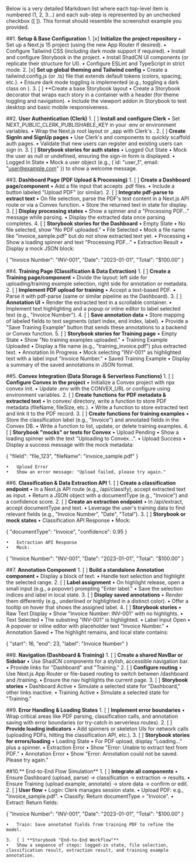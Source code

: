 Below is a very detailed Markdown list where each top-level item is numbered (1, 2, 3…) and each sub-step is represented by an unchecked checkbox ([ ]). This format should resemble the screenshot example you provided.

##1. **Setup & Base Configuration** 1. [x] **Initialize the project repository**
• Set up a Next.js 15 project (using the new App Router if desired).
• Configure Tailwind CSS (including dark mode support if required).
• Install and configure Storybook in the project.
• Install ShadCN UI components (or replicate their structure for UI).
• Configure ESLint and TypeScript in strict mode. 2. [x] **Set up global theming and Tailwind config**
• Create a tailwind.config.js (or .ts) file that extends default tokens (colors, spacing, etc.).
• Ensure dark mode toggling is implemented (e.g., toggling a dark class on <html>). 3. [ ] \*\*Create a base Storybook layout
• Create a Storybook decorator that wraps each story in a container with a header (for theme toggling and navigation).
• Include the viewport addon in Storybook to test desktop and basic mobile responsiveness.

##2. **User Authentication (Clerk)** 1. [ ] **Install and configure Clerk**
• Set NEXT_PUBLIC_CLERK_PUBLISHABLE_KEY in your .env or environment variables.
• Wrap the Next.js root layout or \_app with Clerk's <ClerkProvider>. 2. [ ] **Create SignIn and SignUp pages**
• Use Clerk's <SignIn /> and <SignUp /> components to quickly scaffold auth pages.
• Validate that new users can register and existing users can sign in. 3. [ ] **Storybook stories for auth states**
• Logged Out State
• Mock the user as null or undefined, ensuring the sign-in form is displayed.
• Logged In State
• Mock a user object (e.g., { id: "user_1", email: "user@example.com" }) to show a welcome message.

##3. **Dashboard Page (PDF Upload & Processing)** 1. [ ] **Create a Dashboard page/component**
• Add a file input that accepts .pdf files.
• Include a button labeled "Upload PDF" (or similar). 2. [ ] **Integrate pdf-parse to extract text**
• On file selection, parse the PDF's text content in a Next.js API route or via a Convex function.
• Store the returned text in state for display. 3. [ ] **Display processing states**
• Show a spinner and a "Processing PDF..." message while parsing.
• Display the extracted data once parsing completes. 4. [ ] **Storybook stories for the Dashboard**
• Empty State
• No file selected, show "No PDF uploaded."
• File Selected
• Mock a file name like "invoice_sample.pdf" but do not show extracted text yet.
• Processing
• Show a loading spinner and text "Processing PDF..."
• Extraction Result
• Display a mock JSON block:

{
"Invoice Number": "INV-001",
"Date": "2023-01-01",
"Total": "$100.00"
}

##4. **Training Page (Classification & Data Extraction)** 1. [ ] **Create a Training page/component**
• Divide the layout: left side for uploading/training example selection, right side for annotation or metadata. 2. [ ] **Implement PDF upload for training**
• Accept a text-based PDF.
• Parse it with pdf-parse (same or similar pipeline as the Dashboard). 3. [ ] **Annotation UI**
• Render the extracted text in a scrollable container.
• Implement text highlighting and a popup or inline editor to label selected text (e.g., "Invoice Number"). 4. [ ] **Save annotation data**
• Store mapping of labeled fields to text segments (start index, end index, label).
• Provide a "Save Training Example" button that sends these annotations to a backend or Convex function. 5. [ ] **Storybook stories for Training page**
• Empty State
• Show "No training examples uploaded."
• Training Example Uploaded
• Display a file name (e.g., "training_invoice.pdf") plus extracted text.
• Annotation In Progress
• Mock selecting "INV-001" as highlighted text with a label input "Invoice Number."
• Saved Training Example
• Display a summary of the saved annotations in JSON format.

##5. **Convex Integration (Data Storage & Serverless Functions)** 1. [ ] **Configure Convex in the project**
• Initialize a Convex project with npx convex init.
• Update .env with the CONVEX_URL or configure using environment variables. 2. [ ] **Create functions for PDF metadata & extracted text**
• In convex/ directory, write a function to store PDF metadata (fileName, fileSize, etc.).
• Write a function to store extracted text and link it to the PDF record. 3. [ ] **Create functions for training examples**
• Store the classification label (e.g., "Invoice") and annotated fields in the Convex DB.
• Write a function to list, update, or delete training examples. 4. [ ] **Storybook "mocks" or tests for Convex**
• Upload Pending
• Show a loading spinner with the text "Uploading to Convex...".
• Upload Success
• Display a success message with the mock metadata:

{ "fileId": "file_123", "fileName": "invoice_sample.pdf" }

    •	Upload Error
    •	Show an error message: "Upload failed, please try again."

##6. **Classification & Data Extraction API** 1. [ ] **Create a classification endpoint**
• In a Next.js API route (e.g., /api/classify), accept extracted text as input.
• Return a JSON object with a documentType (e.g., "Invoice") and a confidence score. 2. [ ] **Create an extraction endpoint**
• In /api/extract, accept documentType and text.
• Leverage the user's training data to find relevant fields (e.g., "Invoice Number", "Date", "Total"). 3. [ ] **Storybook or mock states**
• Classification API Response
• Mock:

{ "documentType": "Invoice", "confidence": 0.95 }

    •	Extraction API Response
    •	Mock:

{
"Invoice Number": "INV-001",
"Date": "2023-01-01",
"Total": "$100.00"
}

##7. **Annotation Component** 1. [ ] **Build a standalone Annotation component**
• Display a block of text.
• Handle text selection and highlight the selected range. 2. [ ] **Label assignment**
• On highlight release, open a small input (e.g., a popover) prompting "Enter label."
• Save the selection indices and label in local state. 3. [ ] **Display saved annotations**
• Render them differently (e.g., underlined or highlighted in a distinct color).
• Offer a tooltip on hover that shows the assigned label. 4. [ ] **Storybook stories**
• Raw Text Display
• Show "Invoice Number: INV-001" with no highlights.
• Text Selected
• The substring "INV-001" is highlighted.
• Label Input Open
• A popover or inline editor with placeholder text "Invoice Number."
• Annotation Saved
• The highlight remains, and local state contains:

{ "start": 16, "end": 23, "label": "Invoice Number" }

##8. **Navigation (Dashboard & Training)** 1. [ ] **Create a shared NavBar or Sidebar**
• Use ShadCN components for a stylish, accessible navigation bar.
• Provide links for "Dashboard" and "Training." 2. [ ] **Configure routing**
• Use Next.js App Router or file-based routing to switch between /dashboard and /training.
• Ensure the nav highlights the current page. 3. [ ] **Storybook stories**
• Dashboard Active
• Simulate a selected state for "Dashboard," other links inactive.
• Training Active
• Simulate a selected state for "Training."

##9. **Error Handling & Loading States** 1. [ ] **Implement error boundaries**
• Wrap critical areas like PDF parsing, classification calls, and annotation saving with error boundaries (or try-catch in serverless routes). 2. [ ] **Provide loading indicators**
• Add spinners or skeleton UIs for network calls (uploading PDFs, hitting the classification API, etc.). 3. [ ] **Storybook stories for errors/loading**
• Loading State
• For PDF upload, display "Loading..." plus a spinner.
• Extraction Error
• Show "Error: Unable to extract text from PDF."
• Annotation Error
• Show "Error: Annotation could not be saved. Please try again."

##10.** End-to-End Flow Simulation** 1. [ ] **Integrate all components**
• Ensure Dashboard (upload, parse) → classification → extraction → results.
• Ensure Training (upload example, annotate) → store data → confirm or edit. 2. [ ] **User flow**
• Login: Clerk manages session state.
• Upload PDF: e.g., "invoice_sample.pdf".
• Classify: Return documentType = "Invoice".
• Extract: Return fields:

{
"Invoice Number": "INV-001",
"Date": "2023-01-01",
"Total": "$100.00"
}

    •	Train: Save annotated fields from training PDF to refine the model.

    3.	[ ] **Storybook "End-to-End Workflow"**
    •	Show a sequence of steps: logged-in state, file selection, classification result, extraction result, and training example annotation.
